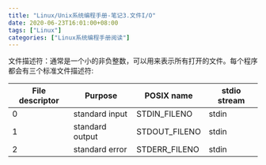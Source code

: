 ```yaml
---
title: "Linux/Unix系统编程手册-笔记3.文件I/O"
date: 2020-06-23T16:01:00+08:00
tags: ["Linux"]
categories: ["Linux系统编程手册阅读"]
---
```


文件描述符：通常是一个小的非负整数，可以用来表示所有打开的文件。每个程序都会有三个标准文件描述符:

|File descriptor|Purpose|POSIX name|stdio stream|
|---------------|-------|-----------|------------|
|0|standard input|STDIN_FILENO|stdin|stdin|
|1|standard output|STDOUT_FILENO|stdin|stdout|
|2|standard error|STDERR_FILENO|stdin|stderr|
